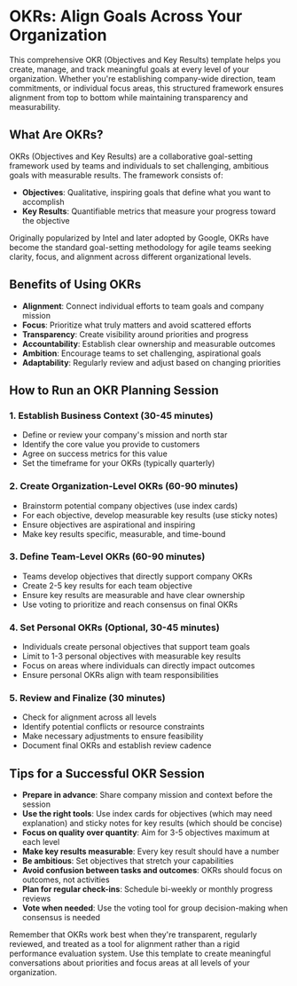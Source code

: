 # OKRs: Align Goals Across Your Organization

This comprehensive OKR (Objectives and Key Results) template helps you create, manage, and track meaningful goals at every level of your organization. Whether you're establishing company-wide direction, team commitments, or individual focus areas, this structured framework ensures alignment from top to bottom while maintaining transparency and measurability.

## What Are OKRs?

OKRs (Objectives and Key Results) are a collaborative goal-setting framework used by teams and individuals to set challenging, ambitious goals with measurable results. The framework consists of:

- **Objectives**: Qualitative, inspiring goals that define what you want to accomplish
- **Key Results**: Quantifiable metrics that measure your progress toward the objective

Originally popularized by Intel and later adopted by Google, OKRs have become the standard goal-setting methodology for agile teams seeking clarity, focus, and alignment across different organizational levels.

## Benefits of Using OKRs

- **Alignment**: Connect individual efforts to team goals and company mission
- **Focus**: Prioritize what truly matters and avoid scattered efforts
- **Transparency**: Create visibility around priorities and progress
- **Accountability**: Establish clear ownership and measurable outcomes
- **Ambition**: Encourage teams to set challenging, aspirational goals
- **Adaptability**: Regularly review and adjust based on changing priorities

## How to Run an OKR Planning Session

### 1. Establish Business Context (30-45 minutes)
- Define or review your company's mission and north star
- Identify the core value you provide to customers
- Agree on success metrics for this value
- Set the timeframe for your OKRs (typically quarterly)

### 2. Create Organization-Level OKRs (60-90 minutes)
- Brainstorm potential company objectives (use index cards)
- For each objective, develop measurable key results (use sticky notes)
- Ensure objectives are aspirational and inspiring
- Make key results specific, measurable, and time-bound

### 3. Define Team-Level OKRs (60-90 minutes)
- Teams develop objectives that directly support company OKRs
- Create 2-5 key results for each team objective
- Ensure key results are measurable and have clear ownership
- Use voting to prioritize and reach consensus on final OKRs

### 4. Set Personal OKRs (Optional, 30-45 minutes)
- Individuals create personal objectives that support team goals
- Limit to 1-3 personal objectives with measurable key results
- Focus on areas where individuals can directly impact outcomes
- Ensure personal OKRs align with team responsibilities

### 5. Review and Finalize (30 minutes)
- Check for alignment across all levels
- Identify potential conflicts or resource constraints
- Make necessary adjustments to ensure feasibility
- Document final OKRs and establish review cadence

## Tips for a Successful OKR Session

- **Prepare in advance**: Share company mission and context before the session
- **Use the right tools**: Use index cards for objectives (which may need explanation) and sticky notes for key results (which should be concise)
- **Focus on quality over quantity**: Aim for 3-5 objectives maximum at each level
- **Make key results measurable**: Every key result should have a number
- **Be ambitious**: Set objectives that stretch your capabilities
- **Avoid confusion between tasks and outcomes**: OKRs should focus on outcomes, not activities
- **Plan for regular check-ins**: Schedule bi-weekly or monthly progress reviews
- **Vote when needed**: Use the voting tool for group decision-making when consensus is needed

Remember that OKRs work best when they're transparent, regularly reviewed, and treated as a tool for alignment rather than a rigid performance evaluation system. Use this template to create meaningful conversations about priorities and focus areas at all levels of your organization.